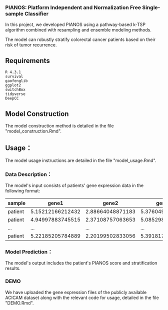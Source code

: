### PIANOS: Platform Independent and Normalization Free Single-sample Classifier

In this project, we developed PIANOS using a pathway-based k-TSP algorithm combined with resampling and ensemble modeling methods.

The model can robustly stratify colorectal cancer patients based on their risk of tumor recurrence.


## Requirements

```
R 4.3.1
survival
gaofenglib
ggplot2
switchBox
tidyverse
DeepCC
```


## Model Construction
The model construction method is detailed in the file "model_construction.Rmd".

## Usage：
The model usage instructions are detailed in the file "model_usage.Rmd".

### Data Description：
The model's input consists of patients' gene expression data in the following format:
  
| sample | gene1 | gene2 | gene3 | ... | gene |
| --- | --- | --- | --- | --- | --- |
| patient | 5.15212166212432 | 2.88664048871183 | 5.3760491573249 | ... | 6.4355759773902 |
| patient | 4.94997883745515 | 2.37108757063653 | 5.0852982410145 | ... | 6.6052447056984 |
| ... | ... | ... | ... | ... | ... |
| patient | 5.22185205784889 | 2.20199502833056 | 5.3918173202651 | ... | 6.9666661456165 |
  
### Model Prediction：
The model's output includes the patient's PIANOS score and stratification results.


### DEMO
We have uploaded the gene expression files of the publicly available ACICAM dataset along with the relevant code for usage, detailed in the file "DEMO.Rmd".
